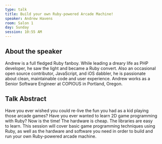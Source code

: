 ```yaml
---
type: talk
title: Build your own Ruby-powered Arcade Machine!
speaker: Andrew Havens
room: Salon 1
day: Sunday
session: 10:55 AM
---
```


## About the speaker

Andrew is a full fledged Ruby fanboy. While leading a dreary life as PHP developer, he saw the light and became a Ruby convert. Also an occasional open source contributor, JavaScript, and iOS dabbler, he is passionate about clean, maintainable code and user experience. Andrew works as a Senior Software Engineer at COPIOUS in Portland, Oregon.

## Talk Abstract

Have you ever wished you could re-live the fun you had as a kid playing those arcade games? Have you ever wanted to learn 2D game programming with Ruby? Now is the time! The hardware is cheap. The libraries are easy to learn. This session will cover basic game programming techniques using Ruby, as well as the hardware and software you need in order to build and run your own Ruby-powered arcade machine.
